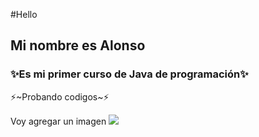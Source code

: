 
#Hello 
## Mi nombre es Alonso 

### ✨Es mi primer curso de Java de programación✨

⚡~Probando codigos~⚡

Voy agregar un imagen ![](https://w7.pngwing.com/pngs/585/436/png-transparent-pokemon-pikachu-illustration-icon-pikachu-background-mammal-food-vertebrate-thumbnail.png)


<!--
## Hi there 👋
**AlonsoMeza-X/AlonsoMeza-X** is a ✨ _special_ ✨ repository because its `README.md` (this file) appears on your GitHub profile.

Here are some ideas to get you started:

- 🔭 I’m currently working on ...
- 🌱 I’m currently learning ...
- 👯 I’m looking to collaborate on ...
- 🤔 I’m looking for help with ...
- 💬 Ask me about ...
- 📫 How to reach me: ...
- 😄 Pronouns: ...
- ⚡ Fun fact: ...
-->
